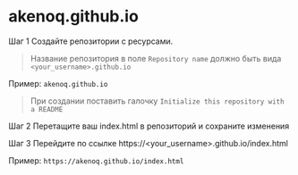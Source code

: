 # akenoq.github.io

Шаг 1 Создайте репозитории с ресурсами.

> Название репозитория в поле `Repository name` должно быть вида `<your_username>.github.io`

Пример: `akenoq.github.io`

> При создании поставить галочку `Initialize this repository with a README`

Шаг 2 Перетащите ваш index.html в репозиторий и сохраните изменения

Шаг 3 Перейдите по ссылке https://<your_username>.github.io/index.html

Пример: `https://akenoq.github.io/index.html`
